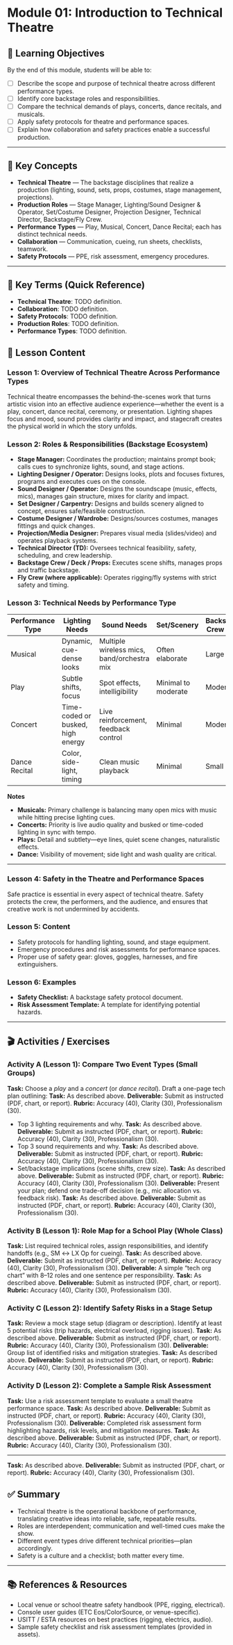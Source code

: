 # Module 01: Introduction to Technical Theatre

## 🎯 Learning Objectives
By the end of this module, students will be able to:
- [ ] Describe the scope and purpose of technical theatre across different performance types.
- [ ] Identify core backstage roles and responsibilities.
- [ ] Compare the technical demands of plays, concerts, dance recitals, and musicals.
- [ ] Apply safety protocols for theatre and performance spaces.
- [ ] Explain how collaboration and safety practices enable a successful production.

---

## 📖 Key Concepts
- **Technical Theatre** — The backstage disciplines that realize a production (lighting, sound, sets, props, costumes, stage management, projections).
- **Production Roles** — Stage Manager, Lighting/Sound Designer & Operator, Set/Costume Designer, Projection Designer, Technical Director, Backstage/Fly Crew.
- **Performance Types** — Play, Musical, Concert, Dance Recital; each has distinct technical needs.
- **Collaboration** — Communication, cueing, run sheets, checklists, teamwork.
- **Safety Protocols** — PPE, risk assessment, emergency procedures.

---



## 📖 Key Terms (Quick Reference)
* **Technical Theatre**: TODO definition.
* **Collaboration**: TODO definition.
* **Safety Protocols**: TODO definition.
* **Production Roles**: TODO definition.
* **Performance Types**: TODO definition.
## 📝 Lesson Content

### Lesson 1: Overview of Technical Theatre Across Performance Types

Technical theatre encompasses the behind-the-scenes work that turns artistic vision into an effective audience experience—whether the event is a play, concert, dance recital, ceremony, or presentation. Lighting shapes focus and mood, sound provides clarity and impact, and stagecraft creates the physical world in which the story unfolds.

### Lesson 2:  Roles & Responsibilities (Backstage Ecosystem)
- **Stage Manager:** Coordinates the production; maintains prompt book; calls cues to synchronize lights, sound, and stage actions.
- **Lighting Designer / Operator:** Designs looks, plots and focuses fixtures, programs and executes cues on the console.
- **Sound Designer / Operator:** Designs the soundscape (music, effects, mics), manages gain structure, mixes for clarity and impact.
- **Set Designer / Carpentry:** Designs and builds scenery aligned to concept, ensures safe/feasible construction.
- **Costume Designer / Wardrobe:** Designs/sources costumes, manages fittings and quick changes.
- **Projection/Media Designer:** Prepares visual media (slides/video) and operates playback systems.
- **Technical Director (TD):** Oversees technical feasibility, safety, scheduling, and crew leadership.
- **Backstage Crew / Deck / Props:** Executes scene shifts, manages props and traffic backstage.
- **Fly Crew (where applicable):** Operates rigging/fly systems with strict safety and timing.

### Lesson 3:  Technical Needs by Performance Type
| Performance Type | Lighting Needs            | Sound Needs                 | Set/Scenery         | Backstage Crew Size |
|------------------|---------------------------|-----------------------------|---------------------|---------------------|
| Musical          | Dynamic, cue-dense looks  | Multiple wireless mics, band/orchestra mix | Often elaborate      | Large               |
| Play             | Subtle shifts, focus      | Spot effects, intelligibility | Minimal to moderate | Moderate            |
| Concert          | Time-coded or busked, high energy | Live reinforcement, feedback control | Minimal              | Moderate            |
| Dance Recital    | Color, side-light, timing | Clean music playback        | Minimal             | Small               |

**Notes**
- **Musicals:** Primary challenge is balancing many open mics with music while hitting precise lighting cues.
- **Concerts:** Priority is live audio quality and busked or time-coded lighting in sync with tempo.
- **Plays:** Detail and subtlety—eye lines, quiet scene changes, naturalistic effects.
- **Dance:** Visibility of movement; side light and wash quality are critical.

---

### Lesson 4: Safety in the Theatre and Performance Spaces

Safe practice is essential in every aspect of technical theatre. Safety protects the crew, the performers, and the audience, and ensures that creative work is not undermined by accidents.

### Lesson 5:  Content
- Safety protocols for handling lighting, sound, and stage equipment.
- Emergency procedures and risk assessments for performance spaces.
- Proper use of safety gear: gloves, goggles, harnesses, and fire extinguishers.

### Lesson 6:  Examples
- **Safety Checklist:** A backstage safety protocol document.
- **Risk Assessment Template:** A template for identifying potential hazards.

---

## 🎬 Activities / Exercises

### Activity A (Lesson 1): Compare Two Event Types (Small Groups)
**Task:** Choose a *play* and a *concert* (or *dance recital*). Draft a one-page tech plan outlining:
   **Task:** As described above.
   **Deliverable:** Submit as instructed (PDF, chart, or report).
   **Rubric:** Accuracy (40), Clarity (30), Professionalism (30).
- Top 3 lighting requirements and why.
   **Task:** As described above.
   **Deliverable:** Submit as instructed (PDF, chart, or report).
   **Rubric:** Accuracy (40), Clarity (30), Professionalism (30).
- Top 3 sound requirements and why.
   **Task:** As described above.
   **Deliverable:** Submit as instructed (PDF, chart, or report).
   **Rubric:** Accuracy (40), Clarity (30), Professionalism (30).
- Set/backstage implications (scene shifts, crew size).
   **Task:** As described above.
   **Deliverable:** Submit as instructed (PDF, chart, or report).
   **Rubric:** Accuracy (40), Clarity (30), Professionalism (30).
**Deliverable:** Present your plan; defend one trade-off decision (e.g., mic allocation vs. feedback risk).
   **Task:** As described above.
   **Deliverable:** Submit as instructed (PDF, chart, or report).
   **Rubric:** Accuracy (40), Clarity (30), Professionalism (30).

### Activity B (Lesson 1): Role Map for a School Play (Whole Class)
**Task:** List required technical roles, assign responsibilities, and identify handoffs (e.g., SM ↔ LX Op for cueing).
   **Task:** As described above.
   **Deliverable:** Submit as instructed (PDF, chart, or report).
   **Rubric:** Accuracy (40), Clarity (30), Professionalism (30).
**Deliverable:** A simple “tech org chart” with 8–12 roles and one sentence per responsibility.
   **Task:** As described above.
   **Deliverable:** Submit as instructed (PDF, chart, or report).
   **Rubric:** Accuracy (40), Clarity (30), Professionalism (30).

### Activity C (Lesson 2): Identify Safety Risks in a Stage Setup
**Task:** Review a mock stage setup (diagram or description). Identify at least 5 potential risks (trip hazards, electrical overload, rigging issues).
   **Task:** As described above.
   **Deliverable:** Submit as instructed (PDF, chart, or report).
   **Rubric:** Accuracy (40), Clarity (30), Professionalism (30).
**Deliverable:** Group list of identified risks and mitigation strategies.
   **Task:** As described above.
   **Deliverable:** Submit as instructed (PDF, chart, or report).
   **Rubric:** Accuracy (40), Clarity (30), Professionalism (30).

### Activity D (Lesson 2): Complete a Sample Risk Assessment
**Task:** Use a risk assessment template to evaluate a small theatre performance space.
   **Task:** As described above.
   **Deliverable:** Submit as instructed (PDF, chart, or report).
   **Rubric:** Accuracy (40), Clarity (30), Professionalism (30).
**Deliverable:** Completed risk assessment form highlighting hazards, risk levels, and mitigation measures.
   **Task:** As described above.
   **Deliverable:** Submit as instructed (PDF, chart, or report).
   **Rubric:** Accuracy (40), Clarity (30), Professionalism (30).

---
   **Task:** As described above.
   **Deliverable:** Submit as instructed (PDF, chart, or report).
   **Rubric:** Accuracy (40), Clarity (30), Professionalism (30).

## ✅ Summary
- Technical theatre is the operational backbone of performance, translating creative ideas into reliable, safe, repeatable results.
- Roles are interdependent; communication and well-timed cues make the show.
- Different event types drive different technical priorities—plan accordingly.
- Safety is a culture and a checklist; both matter every time.

---

## 📚 References & Resources
- Local venue or school theatre safety handbook (PPE, rigging, electrical).
- Console user guides (ETC Eos/ColorSource, or venue-specific).
- USITT / ESTA resources on best practices (rigging, electrics, audio).
- Sample safety checklist and risk assessment templates (provided in assets).